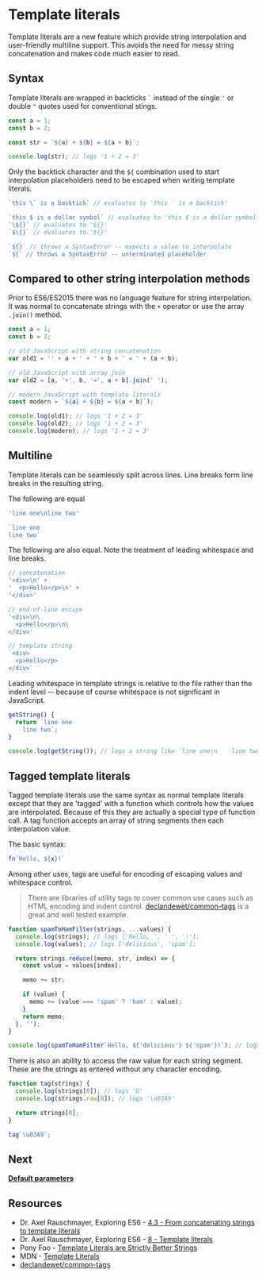 # Template literals

Template literals are a new feature which provide string interpolation and user-friendly multiline support.
This avoids the need for messy string concatenation and makes code much easier to read.

## Syntax

Template literals are wrapped in backticks ``` ` ``` instead of the single `'` or double `"` quotes used for conventional stings.
```javascript
const a = 1;
const b = 2;

const str = `${a} + ${b} = ${a + b}`;

console.log(str); // logs '1 + 2 = 3'
```

Only the backtick character and the `${` combination used to start interpolation placeholders need to be escaped when writing template literals.
```javascript
`this \` is a backtick` // evaluates to 'this ` is a backtick'

`this $ is a dollar symbol` // evaluates to 'this $ is a dollar symbol'
`\${}` // evaluates to '${}'
`$\{}` // evaluates to '${}'

`${}` // throws a SyntaxError -- expects a value to interpolate
`${` // throws a SyntaxError -- unterminated placeholder
```

## Compared to other string interpolation methods

Prior to ES6/ES2015 there was no language feature for string interpolation.
It was normal to concatenate strings with the `+` operator or use the array `.join()` method.

```javascript
const a = 1;
const b = 2;

// old JavaScript with string concatenation
var old1 = '' + a + ' + ' + b + ' = ' + (a + b);

// old JavaScript with array join
var old2 = [a, '+', b, '=', a + b].join(' ');

// modern JavaScript with template literals
const modern = `${a} + ${b} = ${a + b}`);

console.log(old1); // logs '1 + 2 = 3'
console.log(old2); // logs '1 + 2 = 3'
console.log(modern); // logs '1 + 2 = 3'
```

## Multiline

Template literals can be seamlessly split across lines. Line breaks form line breaks in the resulting string.

The following are equal
```javascript
'line one\nline two'

`line one
line two`
```

The following are also equal. Note the treatment of leading whitespace and line breaks.
```javascript
// concatenation
'<div>\n' +
'  <p>Hello</p>\n' +
'</div>'

// end-of-line escape
'<div>\n\
  <p>Hello</p>\n\
</div>'

// template string
`<div>
  <p>Hello</p>
</div>`
```

Leading whitespace in template strings is relative to the file rather than the indent level -- because of course whitespace is not significant in JavaScript.

```javascript
getString() {
  return `line one
    line two`;
}

console.log(getString()); // logs a string like 'line one\n    line two'
```

## Tagged template literals

Tagged template literals use the same syntax as normal template literals except that they are 'tagged' with a function which controls how the values are interpolated.
Because of this they are actually a special type of function call.
A tag function accepts an array of string segments then each interpolation value.

The basic syntax:
```javascript
fn`Hello, ${x}!`
```

Among other uses, tags are useful for encoding of escaping values and whitespace control.

> There are libraries of utility tags to cover common use cases such as HTML encoding and indent control. [declandewet/common-tags](https://github.com/declandewet/common-tags) is a great and well tested example.

```javascript
function spamToHamFilter(strings, ...values) {
  console.log(strings); // logs ['Hello, ', ' ', '!'];
  console.log(values); // logs ['delicious', 'spam'];

  return strings.reduce((memo, str, index) => {
    const value = values[index];

    memo += str;

    if (value) {
      memo += (value === 'spam' ? 'ham' : value);
    }
    return memo;
  }, '');
}

console.log(spamToHamFilter`Hello, ${'delicious'} ${'spam'}!`); // logs 'Hello, delicious ham!'
```

There is also an ability to access the raw value for each string segment. These are the strings as entered without any character encoding.

```javascript
function tag(strings) {
  console.log(strings[0]); // logs 'Ω'
  console.log(strings.raw[0]); // logs '\u03A9'

  return strings[0];
}

tag`\u03A9`;
```

## Next

__[Default parameters](default-parameters.md)__

## Resources

* Dr. Axel Rauschmayer, Exploring ES6 - [4.3 - From concatenating strings to template literals](http://exploringjs.com/es6/ch_core-features.html#_from-concatenating-strings-to-template-literals)
* Dr. Axel Rauschmayer, Exploring ES6 - [8 - Template literals](http://exploringjs.com/es6/ch_template-literals.html#ch_template-literals)
* Pony Foo - [Template Literals are Strictly Better Strings](https://ponyfoo.com/articles/template-literals-strictly-better-strings)
* MDN - [Template Literals](https://developer.mozilla.org/en/docs/Web/JavaScript/Reference/Template_literals)
* [declandewet/common-tags](https://github.com/declandewet/common-tags)
